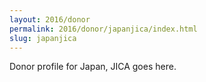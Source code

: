 ```yaml
---
layout: 2016/donor
permalink: 2016/donor/japanjica/index.html
slug: japanjica
---
```


Donor profile for Japan, JICA goes here.
